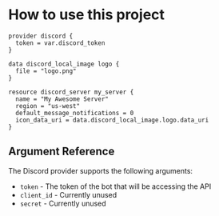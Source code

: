 # How to use this project

```hcl-terraform
provider discord {
  token = var.discord_token
}

data discord_local_image logo {
  file = "logo.png"
}

resource discord_server my_server {
  name = "My Awesome Server"
  region = "us-west"
  default_message_notifications = 0
  icon_data_uri = data.discord_local_image.logo.data_uri
}
```

## Argument Reference

The Discord provider supports the following arguments:

- `token` - The token of the bot that will be accessing the API
- `client_id` - Currently unused
- `secret` - Currently unused
